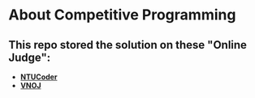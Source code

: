 # About Competitive Programming
## This repo stored the solution on these "Online Judge":
+ [**NTUCoder**](http://ntucoder.net/)
+ [**VNOJ**](https://oj.vnoi.info/)
